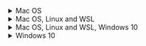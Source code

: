 <details>
  <summary>Mac OS</summary>
    
## macos-home

- ZSH profile and GIT settings
- https://github.com/rafaelromao/profiles/tree/macos-home

## macos-keybindigs

- Key bindings for word navigation and clipboard
- https://github.com/rafaelromao/profiles/tree/macos-keybindings

## macos-shortcuts

- Custom shortcuts to move between desktops, map esc to capslock, and disable some unused shortcuts
- https://github.com/rafaelromao/profiles/tree/macos-shortcuts

## [iTerm2](https://iterm2.com)

- iTerm2 profiles
- https://github.com/rafaelromao/profiles/tree/iterm2

## [Spectacle](https://www.spectacleapp.com)

- Custom shortcuts to snap and move windows between monitors
- https://github.com/rafaelromao/profiles/tree/Spectacle

## [BetterTouchTool](https://folivora.ai)

- Custom shortcuts for Mission Control, Windows Layout and others
- https://github.com/rafaelromao/profiles/tree/BetterTouchTool

</details>
<details>
  <summary>Mac OS, Linux and WSL</summary>

## [oh-my-zsh](https://ohmyz.sh)

- Oh-My-ZSH custom theme
- https://github.com/rafaelromao/profiles/tree/oh-my-zsh

</details>
<details>
  <summary>Mac OS, Linux and WSL, Windows 10</summary>

## [PowerShell](https://github.com/PowerShell/PowerShell)

- PowerShell profile
- https://github.com/rafaelromao/profiles/tree/powershell

## [oh-my-posh](https://github.com/JanDeDobbeleer/oh-my-posh)

- Oh-My-Posh custom theme
- https://github.com/rafaelromao/profiles/tree/oh-my-posh

## [dotvim](https://www.vim.org)

- VIM settings
- https://github.com/rafaelromao/profiles/tree/dotvim

## [vscode](https://code.visualstudio.com/)

- VS Code settings
- https://github.com/rafaelromao/profiles/tree/vscode

</details>
<details>
  <summary>Windows 10</summary>

## [Windows Terminal](https://github.com/Microsoft/Terminal)

- Windows Terminal settings
- https://github.com/rafaelromao/profiles/tree/WindowsTerminal

</details>
